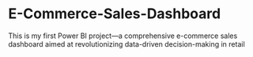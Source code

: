 # E-Commerce-Sales-Dashboard
This is my first Power BI project—a comprehensive e-commerce sales dashboard aimed at revolutionizing data-driven decision-making in retail
